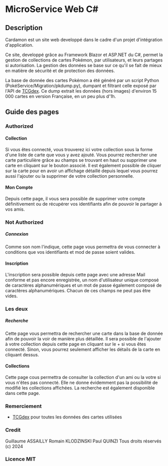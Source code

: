 # MicroService Web C#

## Description

Cardamon est un site web developpé dans le cadre d'un projet d'intégration d'application.

Ce site, developpé grâce au Framework Blazor et ASP.NET du C#, permet la gestion de collections de cartes Pokémon, par utilisateurs,
et leurs partages si autorisation. La gestion des données se base sur ce qu'il se fait de mieux en matière de sécurité et de protection des données.

La base de donnée des cartes Pokémon a été généré par un script Python (PokéService/Migration/pkdump.py), dumpant et filtrant celle exposé par l'API de [TCGdex](https://tcgdex.dev).
Ce dump extrait les données (hors images) d'environ 15 000 cartes en version Française, en un peu plus d'1h.

## Guide des pages

### Authorized

#### Collection

  Si vous êtes connecté, vous trouverez ici votre collection sous la forme d'une liste de carte que vous y avez ajouté. Vous pourrez rechercher une carte particulière grâce au champs se trouvant en haut ou supprimer une carte en cliquant sur le bouton associé. Il est également possible de cliquer sur la carte pour en avoir un affichage détaillé depuis lequel vous pourrez aussi l'ajouter ou la supprimer de votre collection personnelle.
  
#### Mon Compte

  Depuis cette page, il vous sera possible de supprimer votre compte définitivement ou de récupérer vos identifiants afin de pouvoir le partager à vos amis.
  
### Not Authorized

##### Connexion

  Comme son nom l'indique, cette page vous permettra de vous connecter à conditions que vos identifiants et mod de passe soient valides.
  
#### Inscription

  L'inscription sera possible depuis cette page avec une adresse Mail conforme et pas encore enregistrée, un nom d'utilisateur unique composé de caractères alphanumériques et un mot de passe également composé de caractères alphanumériques. Chacun de ces champs ne peut pas être vides.
  
### Les deux

##### Recherche

  Cette page vous permettra de rechercher une carte dans la base de donnée afin de pouvoir la voir de manière plus détaillée. Il sera possible de l'ajouter à votre collection depuis cette page en cliquant sur le + si vous êtes connecté. Sinon, vous pourrez seulement afficher les détails de la carte en cliquant dessus.
  
#### Collections

  Cette page cous permettra de consulter la collection d'un ami ou la votre si vous n'êtes pas connecté. Elle ne donne évidemment pas la possibilité de modifié les collections affichées. La recherche est également disponible dans cette page.

### Remerciement
- [TCGdex](https://tcgdex.dev) pour toutes les données des cartes utilisées

### Credit
Guillaume ASSAILLY
Romain KLODZINSKI
Paul QUINZI
Tous droits réservés (c) 2024

### Licence MIT
